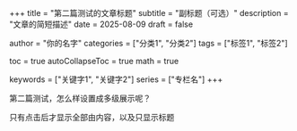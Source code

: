 +++
title = "第二篇测试的文章标题"
subtitle = "副标题（可选）"
description = "文章的简短描述"
date = 2025-08-09
draft = false

author = "你的名字"
categories = ["分类1", "分类2"]
tags = ["标签1", "标签2"]


toc = true
autoCollapseToc = true
math = true

keywords = ["关键字1", "关键字2"]
series = ["专栏名"]
+++

第二篇测试，怎么样设置成多级展示呢？

只有点击后才显示全部由内容，以及只显示标题
